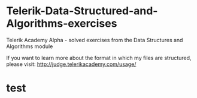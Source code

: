 # Telerik-Data-Structured-and-Algorithms-exercises
Telerik Academy Alpha - solved exercises from the Data Structures and Algorithms module

If you want to learn more about the format in which my files are structured, please visit:
http://judge.telerikacademy.com/usage/
# test
